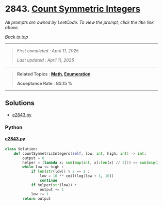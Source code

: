 # 2843. [  Count Symmetric Integers](<https://leetcode.com/problems/count-symmetric-integers>)

*All prompts are owned by LeetCode. To view the prompt, click the title link above.*

*[Back to top](<../README.md>)*

------

> *First completed : April 11, 2025*
>
> *Last updated : April 11, 2025*

------

> **Related Topics** : **[Math](<by_topic/Math.md>), [Enumeration](<by_topic/Enumeration.md>)**
>
> **Acceptance Rate** : **83.15 %**

------

## Solutions

- [e2843.py](<../my-submissions/e2843.py>)
### Python
#### [e2843.py](<../my-submissions/e2843.py>)
```Python
class Solution:
    def countSymmetricIntegers(self, low: int, high: int) -> int:
        output = 0
        helper = (lambda x: sum(map(int, x[:len(x) // 2])) == sum(map(int, x[len(x) // 2:])))
        while low <= high :
            if len(str(low)) % 2 == 1 :
                low = 10 ** ceil(log(low + 1, 10))
                continue
            if helper(str(low)) :
                output += 1
            low += 1
        return output
            
```

